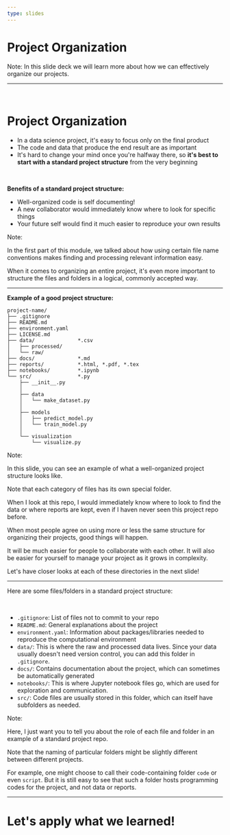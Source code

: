 ```yaml
---
type: slides
---
```


# Project Organization

Note:
In this slide deck we will learn more about how we can effectively organize our projects.

---

<br>

# Project Organization

- In a data science project, it's easy to focus only on the final product
- The code and data that produce the end result are as important
- It's hard to change your mind once you're halfway there, so **it's best to start with a standard project structure** from the very beginning

<br>

**Benefits of a standard project structure:**

- Well-organized code is self documenting!
- A new collaborator would immediately know where to look for specific things
- Your future self would find it much easier to reproduce your own results

Note:

In the first part of this module, we talked about how using certain file name conventions makes finding and processing relevant information easy.

When it comes to organizing an entire project, it's even more important to structure the files and folders in a logical, commonly accepted way.

---

**Example of a good project structure:**

```
project-name/
├── .gitignore
├── README.md
├── environment.yaml
├── LICENSE.md
├── data/              *.csv        
│   ├── processed/
│   └── raw/
├── docs/              *.md
├── reports/           *.html, *.pdf, *.tex
├── notebooks/         *.ipynb
└── src/               *.py
    ├── __init__.py
    │
    ├── data
    │   └── make_dataset.py
    │
    ├── models
    │   ├── predict_model.py
    │   └── train_model.py
    │
    └── visualization
        └── visualize.py
```

Note:

In this slide, you can see an example of what a well-organized project structure looks like.

Note that each category of files has its own special folder.

When I look at this repo, I would immediately know where to look to find the data or where reports are kept, even if I haven never seen this project repo before.

When most people agree on using more or less the same structure for organizing their projects, good things will happen.

It will be much easier for people to collaborate with each other. It will also be easier for yourself to manage your project as it grows in complexity.

Let's have closer looks at each of these directories in the next slide!

---

Here are some files/folders in a standard project structure:

<br>

- `.gitignore`: List of files not to commit to your repo
- `README.md`: General explanations about the project
- `environment.yaml`: Information about packages/libraries needed to reproduce the computational environment
- `data/`: This is where the raw and processed data lives. Since your data usually doesn't need version control, you can add this folder in `.gitignore`.
- `docs/`: Contains documentation about the project, which can sometimes be automatically generated 
- `notebooks/`: This is where Jupyter notebook files go, which are used for exploration and communication.
- `src/`: Code files are usually stored in this folder, which can itself have subfolders as needed.

Note:

Here, I just want you to tell you about the role of each file and folder in an example of a standard project repo.

Note that the naming of particular folders might be slightly different between different projects.

For example, one might choose to call their code-containing folder `code` or even `script`. But it is still easy to see that such a folder hosts programming codes for the project, and not data or reports.

---

# Let's apply what we learned!
